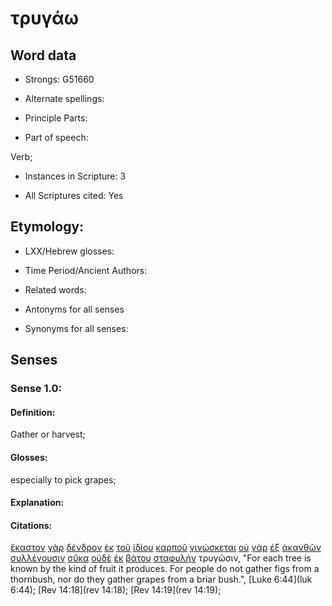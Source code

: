 # τρυγάω

<!-- Status: S2=NeedsReview -->
<!-- Lexica used for edits: BDAG, FFM, LN, A-S -->

## Word data

* Strongs: G51660

* Alternate spellings:

* Principle Parts: 

* Part of speech: 

Verb;

* Instances in Scripture: 3

* All Scriptures cited: Yes

## Etymology: 

* LXX/Hebrew glosses: 

* Time Period/Ancient Authors: 

* Related words: 

* Antonyms for all senses

* Synonyms for all senses: 

## Senses 

### Sense 1.0:

#### Definition: 

Gather or harvest;

#### Glosses:

especially to pick grapes;

#### Explanation:

#### Citations:

[ἕκαστον](../G15380/01.md) [γὰρ](../G10630/01.md) [δένδρον](../G11860/01.md) [ἐκ](../G15370/01.md) [τοῦ](../G35880/01.md) [ἰδίου](../G23980/01.md) [καρποῦ](../G25900/01.md) [γινώσκεται](../G10970/01.md) [οὐ](../G37560/01.md) [γὰρ](../G10630/01.md) [ἐξ](../G15370/01.md) [ἀκανθῶν](../G01730/01.md) [συλλέγουσιν](../G48160/01.md) [σῦκα](../G48100/01.md) [οὐδὲ](../G37610/01.md) [ἐκ](../G15370/01.md) [βάτου](../G09420/01.md) [σταφυλὴν](../G47180/01.md) τρυγῶσιν, 
"For each tree is known by the kind of fruit it produces. For people do not gather figs from a thornbush, nor do they gather grapes from a briar bush.", 
[Luke 6:44](luk 6:44);  [Rev 14:18](rev 14:18);  [Rev 14:19](rev 14:19);
